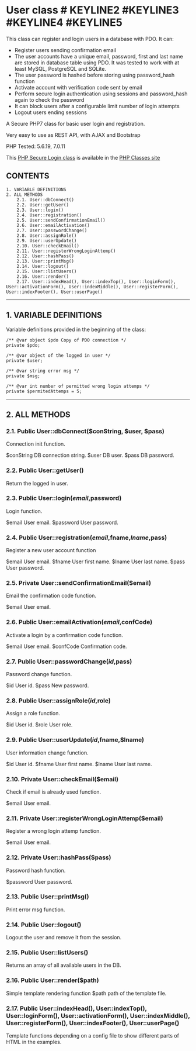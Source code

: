 # User class # KEYLINE2 #KEYLINE3 #KEYLINE4 #KEYLINE5
This class can register and login users in a database with PDO. It can:

- Register users sending confirmation email
- The user accounts have a unique email, password, first and last name are stored in database table using PDO. It was tested to work with at least MySQL, PostgreSQL and SQLite.
- The user password is hashed before storing using password_hash function
- Activate account with verification code sent by email
- Perform secure login authentication using sessions and password_hash again to check the password
- It can block users after a configurable limit number of login attempts
- Logout users ending sessions

A Secure PHP7 class for basic user login and registration.

Very easy to use as REST API, with AJAX and Bootstrap


PHP Tested: 5.6.19, 7.0.11

This [PHP Secure Login class](https://www.phpclasses.org/package/10087-PHP-Register-and-login-users-in-a-database-with-PDO.html) is available in the [PHP Classes site](https://www.phpclasses.org)


## CONTENTS

	1. VARIABLE DEFINITIONS
	2. ALL METHODS
		2.1. User::dbConnect()
		2.2. User::getUser()
		2.3. User::login()
		2.4. User::registration()
		2.5. User::sendConfirmationEmail()
		2.6. User::emailActivation()
		2.7. User::passwordChange()
		2.8. User::assignRole()
		2.9. User::userUpdate()
		2.10. User::checkEmail()
		2.11. User::registerWrongLoginAttemp()
		2.12. User::hashPass()
		2.13. User::printMsg()
		2.14. User::logout()
		2.15. User::listUsers()
		2.16. User::render()
		2.17. User::indexHead(), User::indexTop(), User::loginForm(), User::activationForm(), User::indexMiddle(), User::registerForm(), User::indexFooter(), User::userPage()

* * *


## 1. VARIABLE DEFINITIONS

Variable definitions provided in the beginning of the class:

	/** @var object $pdo Copy of PDO connection */
	private $pdo;

	/** @var object of the logged in user */
	private $user;

	/** @var string error msg */
	private $msg;

	/** @var int number of permitted wrong login attemps */
	private $permitedAttemps = 5;
	
* * *
	
	
## 2. ALL METHODS

### 2.1. Public User::dbConnect($conString, $user, $pass)

Connection init function.

$conString		DB connection string.
$user			DB user.
$pass			DB password.

### 2.2. Public User::getUser()

Return the logged in user.

### 2.3. Public User::login($email,$password)

Login function. 

$email			User email.
$password		User password.

### 2.4. Public User::registration($email,$fname,$lname,$pass)

Register a new user account function

$email			User email.
$fname			User first name.
$lname			User last name.
$pass 			User password.

### 2.5. Private User::sendConfirmationEmail($email)

Email the confirmation code function.

$email			User email.

### 2.6. Public User::emailActivation($email,$confCode)

Activate a login by a confirmation code function.

$email			User email.
$confCode		Confirmation code.

### 2.7. Public User::passwordChange($id,$pass)

Password change function.

$id			User id.
$pass			New password.

### 2.8. Public User::assignRole($id,$role)

Assign a role function.

$id			User id.
$role			User role.

### 2.9. Public User::userUpdate($id,$fname,$lname)

User information change function.

$id			User id.
$fname			User first name.
$lname			User last name.

### 2.10. Private User::checkEmail($email)

Check if email is already used function.

$email			User email.

### 2.11. Private User::registerWrongLoginAttemp($email)

Register a wrong login attemp function.

$email			User email.

### 2.12. Private User::hashPass($pass)

Password hash function.

$password		User password.

### 2.13. Public User::printMsg()

Print error msg function.

### 2.14. Public User::logout()

Logout the user and remove it from the session.

### 2.15. Public User::listUsers()

Returns an array of all available users in the DB.

### 2.16. Public User::render($path)

Simple template rendering function
$path	path of the template file.

### 2.17. Public User::indexHead(), User::indexTop(), User::loginForm(), User::activationForm(), User::indexMiddle(), User::registerForm(), User::indexFooter(), User::userPage()

Template functions depending on a config file to show different parts of HTML in the examples.